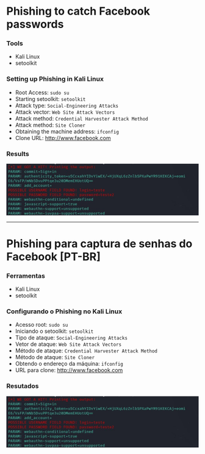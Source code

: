 # Phishing to catch Facebook passwords

### Tools

- Kali Linux
- setoolkit

### Setting up Phishing in Kali Linux

- Root Access: `sudo su `
- Starting setoolkit: `setoolkit `
- Attack type: `Social-Engineering Attacks `
- Attack vector: `Web Site Attack Vectors `
- Attack method: `Credential Harvester Attack Method `
- Attack method: `Site Cloner `
- Obtaining the machine address: `ifconfig `
- Clone URL: http://www.facebook.com

### Results

![Data Captured, username and password](./dados_capturados.jpg)

---

# Phishing para captura de senhas do Facebook [PT-BR]

### Ferramentas

- Kali Linux
- setoolkit

### Configurando o Phishing no Kali Linux

- Acesso root: `sudo su `
- Iniciando o setoolkit: `setoolkit `
- Tipo de ataque: `Social-Engineering Attacks `
- Vetor de ataque: `Web Site Attack Vectors `
- Método de ataque: `Credential Harvester Attack Method `
- Método de ataque: `Site Cloner `
- Obtendo o endereço da máquina: `ifconfig `
- URL para clone: http://www.facebook.com

### Resutados

![Dados Capturados, login e senha usuário](./dados_capturados.jpg)
